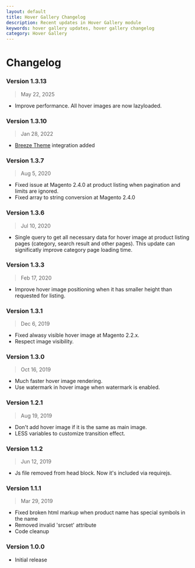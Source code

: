 ```yaml
---
layout: default
title: Hover Gallery Changelog
description: Recent updates in Hover Gallery module
keywords: hover gallery updates, hover gallery changelog
category: Hover Gallery
---
```


# Changelog

### Version 1.3.13

> May 22, 2025

 -  Improve performance. All hover images are now lazyloaded.

### Version 1.3.10

> Jan 28, 2022

 -  [Breeze Theme](https://breezefront.com) integration added

### Version 1.3.7

> Aug 5, 2020

 -  Fixed issue at Magento 2.4.0 at product listing when pagination and limits are ignored.
 -  Fixed array to string conversion at Magento 2.4.0

### Version 1.3.6

> Jul 10, 2020

  - Single query to get all necessary data for hover image at product listing pages (category, search result and other pages). This update can significatly improve category page loading time.

### Version 1.3.3

> Feb 17, 2020

 -  Improve hover image positioning when it has smaller height than requested for listing.

### Version 1.3.1

> Dec 6, 2019

 -  Fixed alwasy visible hover image at Magento 2.2.x.
 -  Respect image visibility.

### Version 1.3.0

> Oct 16, 2019

 -  Much faster hover image rendering.
 -  Use watermark in hover image when watermark is enabled.

### Version 1.2.1

> Aug 19, 2019

 -  Don't add hover image if it is the same as main image.
 -  LESS variables to customize transition effect.

### Version 1.1.2

> Jun 12, 2019

 -  Js file removed from head block. Now it's included via requirejs.

### Version 1.1.1

> Mar 29, 2019

 -  Fixed broken html markup when product name has special symbols in the name
 -  Removed invalid 'srcset' attribute
 -  Code cleanup

### Version 1.0.0

 -  Initial release
